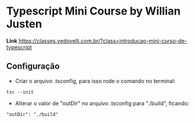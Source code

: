 # Typescript Mini Course by Willian Justen

<p><strong>Link</strong> <a href="https://classes.vedovelli.com.br/?class=introducao-mini-curso-de-typescript">https://classes.vedovelli.com.br/?class=introducao-mini-curso-de-typescript</a></p>

## Configuração

- Criar o arquivo .tsconfig, para isso rode o comando no terminal:

```
tsc --init
```

- Alterar o valor de "outDir" no arquivo .tsconfig para "./build", ficando: <br>

```
"outDir": "./build"
```
